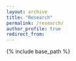 ```yaml
---
layout: archive
title: "Research"
permalink: /research/
author_profile: true
redirect_from:
---
```


{% include base_path %}
